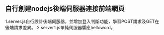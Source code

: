 ## 自行創建nodejs後端伺服器連接前端網頁

1.server.js自行設計後端伺服器，並增加登入判斷功能，學習POST請求及GET在後端請求差異。
2.server1.js單純伺服器響應helloword。


